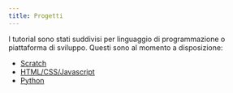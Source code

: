 ```yaml
---
title: Progetti
---
```


I tutorial sono stati suddivisi per linguaggio di programmazione o piattaforma di sviluppo. Questi sono al momento a disposizione:

- [Scratch](scratch)
- [HTML/CSS/Javascript](web)
- [Python](python)
